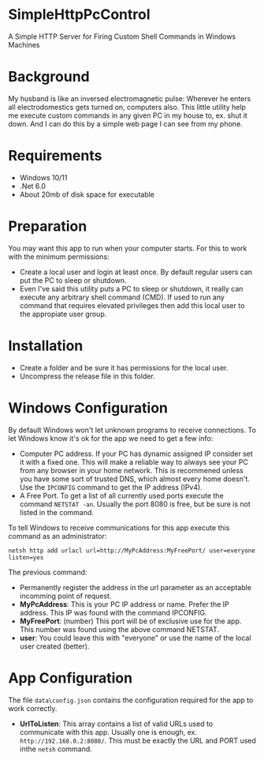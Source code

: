 # SimpleHttpPcControl
A Simple HTTP Server for Firing Custom Shell Commands in Windows Machines
# Background
My husband is like an inversed electromagnetic pulse: Wherever he enters all electrodomestics gets turned on, computers also. This little utility help me execute custom commands in any given PC in my house to, ex. shut it down. And I can do this by a simple web page I can see from my phone.
# Requirements
- Windows 10/11
- .Net 6.0
- About 20mb of disk space for executable
# Preparation
You may want this app to run when your computer starts. For this to work with the minimum permissions:
- Create a local user and login at least once. By default regular users can put the PC to sleep or shutdown.
- Even I've said this utility puts a PC to sleep or shutdown, it really can execute any arbitrary shell command (CMD). If used to run any command that requires elevated privileges then add this local user to the appropiate user group.
# Installation
- Create a folder and be sure it has permissions for the local user. 
- Uncompress the release file in this folder.
# Windows Configuration
By default Windows won't let unknown programs to receive connections. To let Windows know it's ok for the app we need to get a few info:
- Computer PC address. If your PC has dynamic assigned IP consider set it with a fixed one. This will make a reliable way to always see your PC from any browser in your home network. This is recommened unless you have some sort of trusted DNS, which almost every home doesn't. Use the ```IPCONFIG``` command to get the IP address (IPv4).
- A Free Port. To get a list of all currently used ports execute the command ```NETSTAT -an```. Usually the port 8080 is free, but be sure is not listed in the command.

To tell Windows to receive communications for this app execute this command as an administrator:
```
netsh http add urlacl url=http://MyPcAddress:MyFreePort/ user=everyone listen=yes
```

The previous command:
- Permanently register the address in the url parameter as an acceptable incomming point of request.
- **MyPcAddress**: This is your PC IP address or name. Prefer the IP address. This IP was found with the command IPCONFIG.
- **MyFreePort**: (number) This port will be of exclusive use for the app. This number was found using the above command NETSTAT.
- **user**: You could leave this with "everyone" or use the name of the local user created (better).
# App Configuration
The file ```data\config.json``` contains the configuration required for the app to work correctly.
- **UrlToListen**: This array contains a list of valid URLs used to communicate with this app. Usually one is enough, ex. ```http://192.168.0.2:8080/```. This must be exactly the URL and PORT used inthe ```netsh``` command.
